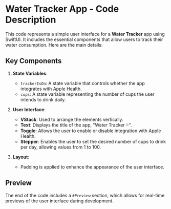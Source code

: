 # Water Tracker App - Code Description

This code represents a simple user interface for a **Water Tracker** app using SwiftUI. It includes the essential components that allow users to track their water consumption. Here are the main details:

## Key Components

1. **State Variables**:
   - `trackerIsOn`: A state variable that controls whether the app integrates with Apple Health.
   - `cups`: A state variable representing the number of cups the user intends to drink daily.

2. **User Interface**:
   - **VStack**: Used to arrange the elements vertically.
   - **Text**: Displays the title of the app, "Water Tracker 💦".
   - **Toggle**: Allows the user to enable or disable integration with Apple Health.
   - **Stepper**: Enables the user to set the desired number of cups to drink per day, allowing values from 1 to 100.

3. **Layout**:
   - Padding is applied to enhance the appearance of the user interface.

## Preview

The end of the code includes a `#Preview` section, which allows for real-time previews of the user interface during development.


